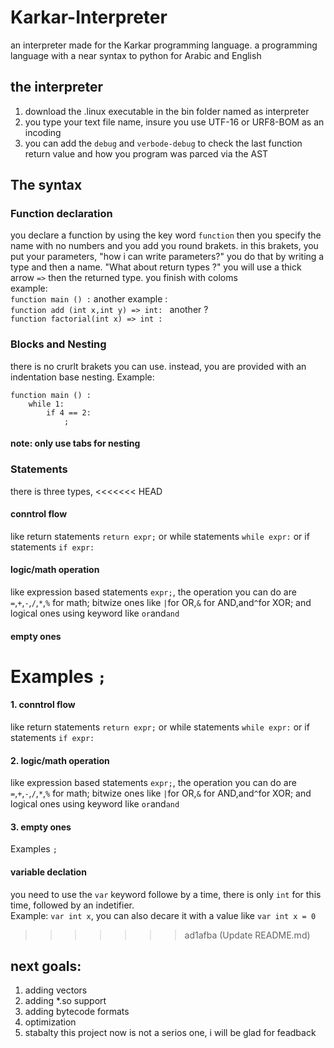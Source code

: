 
# Karkar-Interpreter 
an interpreter made for the Karkar programming language. a programming language with a near syntax to python for Arabic and English

## the interpreter
1. download the .linux executable in the bin folder named as interpreter
2. you type your text file name, insure you use UTF-16 or URF8-BOM as an incoding
3. you can add the `debug` and `verbode-debug` to check the last function return value and how you program was parced via the AST
   
## The syntax
### Function declaration 
you declare a function by using the key word `function`
then you specify the name with no numbers
and you add you round brakets. in this brakets, you put your parameters, "how i can write parameters?" you do that by writing a type and then a name. "What about return types ?" you will use a thick arrow `=>` then the returned type. you finish with coloms<br/>
example:<br/> `function main () :` another example : <br/> `function add (int x,int y) => int: ` another ? <br/> `function factorial(int x) => int :`

### Blocks and Nesting
there is no crurlt brakets you can use. instead, you are provided with an indentation base nesting. Example:
```
function main () :
    while 1:
        if 4 == 2:
            ;
```
#### note: only use tabs for nesting

### Statements
there is three types,
<<<<<<< HEAD
#### conntrol flow 
like return statements `return expr;` or while statements `while expr:` or if statements `if expr:`
#### logic/math operation
like expression based statements `expr;`, the operation you can do are `=`,`+`,`-`,`/`,`*`,`%` for math; bitwize ones like `|`for OR,`&` for AND,and`^`for XOR; and logical ones using keyword like `or`and`and`
#### empty ones
Examples `;`
=======
#### 1. conntrol flow 
like return statements `return expr;` or while statements `while expr:` or if statements `if expr:`
#### 2. logic/math operation
like expression based statements `expr;`, the operation you can do are `=`,`+`,`-`,`/`,`*`,`%` for math; bitwize ones like `|`for OR,`&` for AND,and`^`for XOR; and logical ones using keyword like `or`and`and`
#### 3. empty ones
Examples `;`
#### variable declation
you need to use the `var` keyword followe by a time, there is only `int` for this time, followed by an indetifier. <br/> Example: `var int x`, you can also decare it with a value like
 `var int x = 0`

>>>>>>> ad1afba (Update README.md)

## next goals:
1. adding vectors
2. adding *.so support
3. adding bytecode formats
4. optimization
5. stabalty
this project now is not a serios one, i will be glad for feadback
